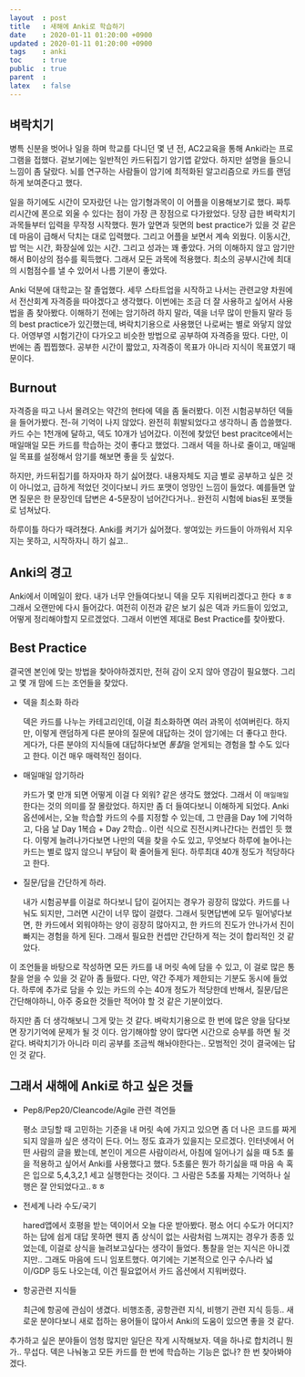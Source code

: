 ```yaml
---
layout  : post
title   : 새해에 Anki로 학습하기
date    : 2020-01-11 01:20:00 +0900
updated : 2020-01-11 01:20:00 +0900
tags    : anki
toc     : true
public  : true
parent  : 
latex   : false
---
```


## 벼락치기
  병특 신분을 벗어나 일을 하며 학교를 다니던 몇 년 전, AC2교육을 통해 Anki라는 프로그램을 접했다. 겉보기에는 일반적인 카드뒤집기 암기앱 같았다. 하지만 설명을 들으니 느낌이 좀 달랐다. 뇌를 연구하는 사람들이 암기에 최적화된 알고리즘으로 카드를 랜덤하게 보여준다고 했다.
 
  일을 하기에도 시간이 모자랐던 나는 암기형과목이 이 어플을 이용해보기로 했다. 짜투리시간에 폰으로 외울 수 있다는 점이 가장 큰 장점으로 다가왔었다. 당장 급한 벼락치기 과목들부터 입력을 무작정 시작했다. 뭔가 앞면과 뒷면의 best practice가 있을 것 같은데 마음이 급해서 닥치는 대로 입력했다. 그리고 어플을 보면서 계속 외웠다. 이동시간, 밥 먹는 시간, 화장실에 있는 시간. 그리고 성과는 꽤 좋았다. 거의 이해하지 않고 암기만해서 B이상의 점수를 획득했다. 그래서 모든 과목에 적용했다. 최소의 공부시간에 최대의 시험점수를 낼 수 있어서 나름 기분이 좋았다.

  Anki 덕분에 대학교는 잘 졸업했다. 세무 스타트업을 시작하고 나서는 관련교양 차원에서 전산회계 자격증을 따야겠다고 생각했다. 이번에는 조금 더 잘 사용하고 싶어서 사용법을 좀 찾아봤다. 이해하기 전에는 암기하려 하지 말라, 덱을 너무 많이 만들지 말라 등의 best practice가 있긴했는데, 벼락치기용으로 사용했던 나로써는 별로 와닿지 않았다. 어영부영 시험기간이 다가오고 비슷한 방법으로 공부하여 자격증을 땄다. 다만, 이 번에는 좀 찝찝했다. 공부한 시간이 짧았고, 자격증이 목표가 아니라 지식이 목표였기 때문이다.

## Burnout
  자격증을 따고 나서 몰려오는 약간의 현타에 덱을 좀 둘러봤다. 이전 시험공부하던 덱들을 들어가봤다. 전-혀 기억이 나지 않았다. 완전히 휘발되었다고 생각하니 좀 씁쓸했다. 카드 수는 1천개에 달하고, 덱도 10개가 넘어갔다. 이전에 찾았던 best pracitce에서는 매일매일 모든 카드를 학습하는 것이 좋다고 했었다. 그래서 덱을 하나로 줄이고, 매일매일 목표를 설정해서 암기를 해보면 좋을 듯 싶었다.

  하지만, 카드뒤집기를 하자마자 하기 싫어졌다. 내용자체도 지금 별로 공부하고 싶은 것이 아니었고, 급하게 적었던 것이다보니 카드 포맷이 엉망인 느낌이 들었다. 예를들면 앞면 질문은 한 문장인데 답변은 4-5문장이 넘어간다거나.. 완전히 시험에 bias된 포맷들로 넘쳐났다.

  하루이틀 하다가 때려쳤다. Anki를 켜기가 싫어졌다. 쌓여있는 카드들이 아까워서 지우지는 못하고, 시작하자니 하기 싫고..

## Anki의 경고
  Anki에서 이메일이 왔다. 내가 너무 안들여다보니 덱을 모두 지워버리겠다고 한다 ㅎㅎ 그래서 오랜만에 다시 들어갔다. 여전히 이전과 같은 보기 싫은 덱과 카드들이 있었고, 어떻게 정리해야할지 모르겠었다.
  그래서 이번엔 제대로 Best Practice를 찾아봤다.

## Best Practice
  결국엔 본인에 맞는 방법을 찾아야하겠지만, 전혀 감이 오지 않아 영감이 필요했다. 
  그리고 몇 개 맘에 드는 조언들을 찾았다.

  - 덱을 최소화 하라

    덱은 카드를 나누는 카테고리인데, 이걸 최소화하면 여러 과목이 섞여버린다. 하지만, 이렇게 랜덤하게 다른 분야의 질문에 대답하는 것이 암기에는 더 좋다고 한다. 게다가, 다른 분야의 지식들에 대답하다보면 *통찰*을 얻게되는 경험을 할 수도 있다고 한다. 이건 매우 매력적인 점이다.

  - 매일매일 암기하라

    카드가 몇 만개 되면 어떻게 이걸 다 외워? 같은 생각도 했었다. 그래서 이 `매일매일` 한다는 것의 의미를 잘 몰랐었다. 하지만 좀 더 들여다보니 이해하게 되었다. Anki 옵션에서는, 오늘 학습할 카드의 수를 지정할 수 있는데, 그 만큼을 Day 1에 기억하고, 다음 날 Day 1복습 + Day 2학습.. 이런 식으로 진전시켜나간다는 컨셉인 듯 했다. 이렇게 늘려나가다보면 나만의 덱을 찾을 수도 있고, 무엇보다 하루에 늘어나는 카드는 별로 많지 않으니 부담이 확 줄어들게 된다. 하루최대 40개 정도가 적당하다고 한다.

  - 질문/답을 간단하게 하라.

    내가 시험공부를 이걸로 하다보니 답이 길어지는 경우가 굉장히 많았다. 카드를 나눠도 되지만, 그러면 시간이 너무 많이 걸렸다. 그래서 뒷면답변에 모두 밀어넣다보면, 한 카드에서 외워야하는 양이 굉장히 많아지고, 한 카드의 진도가 안나가서 진이 빠지는 경험을 하게 된다. 그래서 필요한 컨셉만 간단하게 적는 것이 합리적인 것 같았다.

 이 조언들을 바탕으로 작성하면 모든 카드를 내 머릿 속에 담을 수 있고, 이 걸로 많은 통찰을 얻을 수 있을 것 같아 좀 들떴다. 다만, 약간 주제가 제한되는 기분도 동시에 들었다. 하루에 추가로 담을 수 있는 카드의 수는 40개 정도가 적당한데 반해서, 질문/답은 간단해야하니, 아주 중요한 것들만 적어야 할 것 같은 기분이었다.

  하지만 좀 더 생각해보니 그게 맞는 것 같다. 벼락치기용으로 한 번에 많은 양을 담다보면 장기기억에 문제가 될 것 이다. 암기해야할 양이 많다면 시간으로 승부를 하면 될 것 같다. 벼락치기가 아니라 미리 공부를 조금씩 해놔야한다는.. 모범적인 것이 결국에는 답인 것 같다.

## 그래서 새해에 Anki로 하고 싶은 것들
  - Pep8/Pep20/Cleancode/Agile 관련 격언들

    평소 코딩할 때 고민하는 기준을 내 머릿 속에 가지고 있으면 좀 더 나은 코드를 짜게되지 않을까 싶은 생각이 든다. 어느 정도 효과가 있을지는 모르겠다. 인터넷에서 어떤 사람의 글을 봤는데, 본인이 게으른 사람이라서, 아침에 일어나기 싫을 때 5초 룰을 적용하고 싶어서 Anki를 사용했다고 했다. 5초룰은 뭔가 하기싫을 때 마음 속 혹은 입으로 5,4,3,2,1 세고 실행한다는 것이다. 그 사람은 5초룰 자체는 기억하나 실행은 잘 안되었다고..ㅎㅎ

  - 전세계 나라 수도/국기

    hared앱에서 호평을 받는 덱이어서 오늘 다운 받아봤다. 평소 어디 수도가 어디지? 하는 답에 쉽게 대답 못하면 웬지 좀 상식이 없는 사람처럼 느껴지는 경우가 종종 있었는데, 이걸로 상식을 늘려보고싶다는 생각이 들었다. 통찰을 얻는 지식은 아니겠지만.. 그래도 마음에 드니 임포트했다. 여기에는 기본적으로 인구 수/나라 넓이/GDP 등도 나오는데, 이건 필요없어서 카드 옵션에서 지워버렸다. 

  - 항공관련 지식들
  
    최근에 항공에 관심이 생겼다. 비행조종, 공항관련 지식, 비행기 관련 지식 등등.. 새로운 분야다보니 새로 접하는 용어들이 많아서 Anki의 도움이 있으면 좋을 것 같다.

  추가하고 싶은 분야들이 엄청 많지만 일단은 작게 시작해보자. 덱을 하나로 합치려니 뭔가.. 무섭다. 덱은 나눠놓고 모든 카드를 한 번에 학습하는 기능은 없나? 한 번 찾아봐야겠다.
